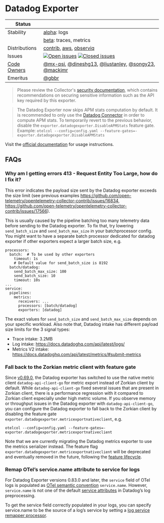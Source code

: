 # Datadog Exporter

<!-- status autogenerated section -->
| Status        |           |
| ------------- |-----------|
| Stability     | [alpha]: logs   |
|               | [beta]: traces, metrics   |
| Distributions | [contrib], [aws], [observiq] |
| Issues        | [![Open issues](https://img.shields.io/github/issues-search/open-telemetry/opentelemetry-collector-contrib?query=is%3Aissue%20is%3Aopen%20label%3Aexporter%2Fdatadog%20&label=open&color=orange&logo=opentelemetry)](https://github.com/open-telemetry/opentelemetry-collector-contrib/issues?q=is%3Aopen+is%3Aissue+label%3Aexporter%2Fdatadog) [![Closed issues](https://img.shields.io/github/issues-search/open-telemetry/opentelemetry-collector-contrib?query=is%3Aissue%20is%3Aclosed%20label%3Aexporter%2Fdatadog%20&label=closed&color=blue&logo=opentelemetry)](https://github.com/open-telemetry/opentelemetry-collector-contrib/issues?q=is%3Aclosed+is%3Aissue+label%3Aexporter%2Fdatadog) |
| [Code Owners](https://github.com/open-telemetry/opentelemetry-collector-contrib/blob/main/CONTRIBUTING.md#becoming-a-code-owner)    | [@mx-psi](https://www.github.com/mx-psi), [@dineshg13](https://www.github.com/dineshg13), [@liustanley](https://www.github.com/liustanley), [@songy23](https://www.github.com/songy23), [@mackjmr](https://www.github.com/mackjmr) |
| Emeritus      | [@gbbr](https://www.github.com/gbbr) |

[alpha]: https://github.com/open-telemetry/opentelemetry-collector#alpha
[beta]: https://github.com/open-telemetry/opentelemetry-collector#beta
[contrib]: https://github.com/open-telemetry/opentelemetry-collector-releases/tree/main/distributions/otelcol-contrib
[aws]: https://github.com/aws-observability/aws-otel-collector
[observiq]: https://github.com/observIQ/observiq-otel-collector
<!-- end autogenerated section -->

> Please review the Collector's [security documentation](https://github.com/open-telemetry/opentelemetry-collector/blob/main/docs/security-best-practices.md), which contains recommendations on securing sensitive information such as the API key required by this exporter.

> The Datadog Exporter now skips APM stats computation by default. It is recommended to only use the [Datadog Connector](https://github.com/open-telemetry/opentelemetry-collector-contrib/tree/main/connector/datadogconnector) in order to compute APM stats.
> To temporarily revert to the previous behavior, disable the `exporter.datadogexporter.DisableAPMStats` feature gate. Example: `otelcol --config=config.yaml --feature-gates=-exporter.datadogexporter.DisableAPMStats`

Visit the [official documentation](https://docs.datadoghq.com/tracing/trace_collection/open_standards/otel_collector_datadog_exporter/) for usage instructions.

## FAQs

### Why am I getting errors 413 - Request Entity Too Large, how do I fix it?

This error indicates the payload size sent by the Datadog exporter exceeds the size limit (see previous examples https://github.com/open-telemetry/opentelemetry-collector-contrib/issues/16834, https://github.com/open-telemetry/opentelemetry-collector-contrib/issues/17566).

This is usually caused by the pipeline batching too many telemetry data before sending to the Datadog exporter. To fix that, try lowering `send_batch_size` and `send_batch_max_size` in your batchprocessor config. You might want to have a separate batch processor dedicated for datadog exporter if other exporters expect a larger batch size, e.g.
```
processors:
  batch:  # To be used by other exporters
    timeout: 1s
    # Default value for send_batch_size is 8192
  batch/datadog:
    send_batch_max_size: 100
    send_batch_size: 10
    timeout: 10s
...
service:
  pipelines:
    metrics:
      receivers: ...
      processors: [batch/datadog]
      exporters: [datadog]
```

The exact values for `send_batch_size` and `send_batch_max_size` depends on your specific workload. Also note that, Datadog intake has different payload size limits for the 3 signal types:
- Trace intake: 3.2MB
- Log intake: https://docs.datadoghq.com/api/latest/logs/
- Metrics V2 intake: https://docs.datadoghq.com/api/latest/metrics/#submit-metrics

### Fall back to the Zorkian metric client with feature gate

Since [v0.69.0](https://github.com/open-telemetry/opentelemetry-collector-contrib/releases/tag/v0.69.0), the Datadog exporter has switched to use the native metric client `datadog-api-client-go` for metric export instead of Zorkian client by default. While `datadog-api-client-go` fixed several issues that are present in Zorkian client, there is a performance regression with it compared to Zorkian client especially under high metric volume. If you observe memory or throughput issues in the Datadog exporter with `datadog-api-client-go`, you can configure the Datadog exporter to fall back to the Zorkian client by disabling the feature gate `exporter.datadogexporter.metricexportnativeclient`, e.g.
```
otelcol --config=config.yaml --feature-gates=-exporter.datadogexporter.metricexportnativeclient
```
Note that we are currently migrating the Datadog metrics exporter to use the metrics serializer instead. The feature flag `exporter.datadogexporter.metricexportnativeclient` will be deprecated and eventually removed in the future, following the [feature lifecycle](https://github.com/open-telemetry/opentelemetry-collector/tree/main/featuregate#feature-lifecycle).

### Remap OTel’s service.name attribute to service for logs

For Datadog Exporter versions 0.83.0 and later, the `service` field of OTel logs is populated as [OTel semantic convention](https://opentelemetry.io/docs/specs/semconv/resource/#service) `service.name`. However, `service.name` is not one of the default [service attributes](https://docs.datadoghq.com/logs/log_configuration/pipelines/?tab=service#service-attribute) in Datadog’s log preprocessing.

To get the service field correctly populated in your logs, you can specify service.name to be the source of a log’s service by setting a [log service remapper processor](https://docs.datadoghq.com/logs/log_configuration/pipelines/?tab=service#service-attribute).

[beta]:https://github.com/open-telemetry/opentelemetry-collector#beta
[alpha]:https://github.com/open-telemetry/opentelemetry-collector#alpha
[contrib]:https://github.com/open-telemetry/opentelemetry-collector-releases/tree/main/distributions/otelcol-contrib
[AWS]:https://aws-otel.github.io/docs/partners/datadog
